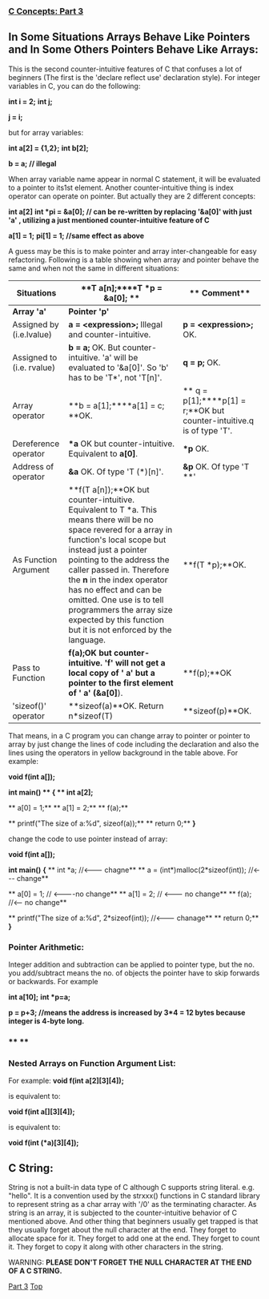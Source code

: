 
### [**C Concepts: Part 3**](https://ctatsujin.blogspot.hk/2013/01/c-concepts-part-3.html)

## **In Some Situations Arrays Behave Like Pointers and In Some Others Pointers Behave Like Arrays:**

This is the second counter-intuitive features of C that confuses a lot of beginners (The first is the &#39;declare reflect use&#39; declaration style). For integer variables in C, you can do the following:

**int i = 2;**
**int j;**

**j = i;**

but for array variables:

**int a[2] = {1,2};**
**int b[2];**

**b = a; // illegal**

When array variable name appear in normal C statement, it will be evaluated to a pointer to its1st element. Another counter-intuitive thing is index operator can operate on pointer. But actually they are 2 different concepts:

**int a[2]**
**int \*pi = &amp;a[0]; //  can be re-written by replacing &#39;&amp;a[0]&#39; with just &#39;a&#39; , utilizing a just mentioned counter-intuitive feature of C**

**a[1] = 1;**
**pi[1] = 1;  //same effect as above**

A guess may be this is to make pointer and array inter-changeable for easy refactoring. Following is a table showing when array and pointer behave the same and when not the same in different situations:

| **Situations** | **T a[n];****T \*p = &amp;a[0]; **|** Comment** |
| --- | --- | --- |
| **Array &#39;a&#39;** | **Pointer &#39;p&#39;** |
| Assigned by (i.e.lvalue) | **a = &lt;expression&gt;;** Illegal and counter-intuitive. | **p = &lt;expression&gt;;** OK. | Because &#39; **a**&#39; is evaluated as &#39;**&amp;a[0]**&#39;, a constant pointer value. |
| Assigned to (i.e. rvalue) | **b = a;** OK. But counter-intuitive. &#39;a&#39; will be evaluated to &#39;&amp;a[0]&#39;. So &#39;b&#39; has to be &#39;T\*&#39;, not &#39;T[n]&#39;. | **q = p;** OK. | Array behaves like Pointer. |
| Array operator | **b = a[1];****a[1] = c; **OK. |** q = p[1];****p[1] = r;**OK but counter-intuitive.q is of type &#39;T&#39;. | Pointer behaves like Array. |
| Dereference operator | **\*a** OK but counter-intuitive. Equivalent to **a[0]**. | **\*p** OK. | Array behaves like Pointer. |
| Address of operator | **&amp;a** OK. Of type &#39;T (\*)[n]&#39;. | **&amp;p** OK. Of type &#39;T \*\*&#39; | Behave differently. It is intuitive. |
| As Function Argument | **f(T a[n]);**OK but counter-intuitive. Equivalent to T \*a. This means there will be no space revered for a array in function&#39;s local scope but instead just a pointer pointing to the address the caller passed in. Therefore the **n** in the index operator has no effect and can be omitted. One use is to  tell programmers the array size expected by this function but it is not enforced by the language. | **f(T \*p);**OK. | Array behaves like pointer. |
| Pass to Function | **f(a);**OK but counter-intuitive. &#39;f&#39; will not get a local copy of &#39; **a**&#39; but a pointer to the first element of &#39; **a**&#39; (**&amp;a[0]**). | **f(p);**OK | Array behaves like pointer. |
| &#39;sizeof()&#39; operator | **sizeof(a)**OK. Return n\*sizeof(T) | **sizeof(p)**OK. | Behave differently. It is intuitive. |

That means, in a C program you can change array to pointer or pointer to array by just change the lines of code including the declaration and also the lines using the operators in yellow background in the table above. For example:

**void f(int a[]);**

**int main() **
**{**
**  int a[2];**

**  a[0] = 1;**
**  a[1] = 2;**
**  f(a);**

**  printf(&quot;The size of a:%d&quot;, sizeof(a));**
**  return 0;**
**}**

change the code to use pointer instead of array:

**void f(int a[]);**

**int main()**
**{**
**  int \*a; //&lt;--- chagne**
**  a = (int\*)malloc(2\*sizeof(int)); //&lt;--- change**

** a[0] = 1; // &lt;----no change**
** a[1] = 2; // &lt;--- no change**
** f(a); //&lt;-- no change**

**  printf(&quot;The size of a:%d&quot;, 2\*sizeof(int)); //&lt;--- chanage**
**  return 0;**
**}**

### **Pointer Arithmetic:**

Integer addition and subtraction can be applied to pointer type, but the no. you add/subtract means the no. of objects the pointer have to skip forwards or backwards. For example

**int a[10];**
**int \*p=a;**

**p = p+3; //means the address is increased by 3\*4 = 12 bytes because integer is 4-byte long.**

### ** **

### **Nested Arrays on Function Argument List:**

For example:
**void f(int a[2][3][4]);**

is equivalent to:

**void f(int a[][3][4]);**

is equivalent to:

**void f(int (\*a)[3][4]);**

## **C String:**

String is not a built-in data type of C although C supports string literal. e.g. &quot;hello&quot;. It is a convention used by the strxxx() functions in C standard library to represent string as a char array with &#39;/0&#39; as the terminating character. As string is an array, it is subjected to the counter-intuitive behavior of C mentioned above. And other thing that beginners usually get trapped is that they usually forget about the null character  at the end. They forget to allocate space for it. They forget to add one at the end. They forget to count it. They forget to copy it along with other characters in the string.

WARNING:
**PLEASE DON&#39;T FORGET THE NULL CHARACTER AT THE END OF A C STRING.**

[Part 3](https://github.com/winkeung/C-Concepts/blob/master/C_Concepts_Part3.md)
[Top](https://github.com/winkeung/C-Concepts/blob/master/README.md)

